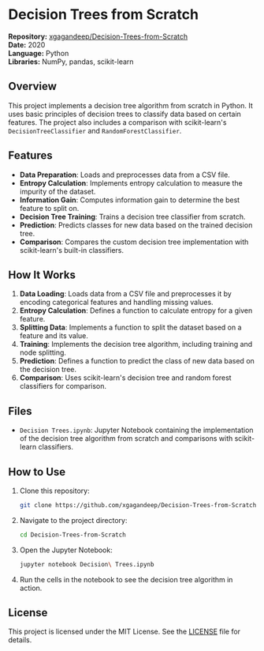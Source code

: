 

# Decision Trees from Scratch

**Repository:** [xgagandeep/Decision-Trees-from-Scratch](https://github.com/xgagandeep/Decision-Trees-from-Scratch)  
**Date:** 2020  
**Language:** Python  
**Libraries:** NumPy, pandas, scikit-learn

## Overview

This project implements a decision tree algorithm from scratch in Python. It uses basic principles of decision trees to classify data based on certain features. The project also includes a comparison with scikit-learn's `DecisionTreeClassifier` and `RandomForestClassifier`.

## Features

- **Data Preparation**: Loads and preprocesses data from a CSV file.
- **Entropy Calculation**: Implements entropy calculation to measure the impurity of the dataset.
- **Information Gain**: Computes information gain to determine the best feature to split on.
- **Decision Tree Training**: Trains a decision tree classifier from scratch.
- **Prediction**: Predicts classes for new data based on the trained decision tree.
- **Comparison**: Compares the custom decision tree implementation with scikit-learn's built-in classifiers.

## How It Works

1. **Data Loading**: Loads data from a CSV file and preprocesses it by encoding categorical features and handling missing values.
2. **Entropy Calculation**: Defines a function to calculate entropy for a given feature.
3. **Splitting Data**: Implements a function to split the dataset based on a feature and its value.
4. **Training**: Implements the decision tree algorithm, including training and node splitting.
5. **Prediction**: Defines a function to predict the class of new data based on the decision tree.
6. **Comparison**: Uses scikit-learn's decision tree and random forest classifiers for comparison.

## Files

- `Decision Trees.ipynb`: Jupyter Notebook containing the implementation of the decision tree algorithm from scratch and comparisons with scikit-learn classifiers.

## How to Use

1. Clone this repository:
   ```bash
   git clone https://github.com/xgagandeep/Decision-Trees-from-Scratch.git
   ```

2. Navigate to the project directory:
   ```bash
   cd Decision-Trees-from-Scratch
   ```

3. Open the Jupyter Notebook:
   ```bash
   jupyter notebook Decision\ Trees.ipynb
   ```

4. Run the cells in the notebook to see the decision tree algorithm in action.

## License

This project is licensed under the MIT License. See the [LICENSE](LICENSE) file for details.

